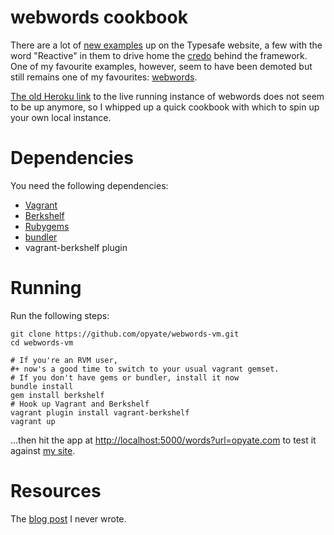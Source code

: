 # webwords cookbook

There are a lot of [new examples](http://typesafe.com/activator/templates) up on the Typesafe website, a few with the word "Reactive" in them to drive home the [credo](http://www.reactivemanifesto.org/) behind the framework. One of my favourite examples, however, seem to have been demoted but still remains one of my favourites: [webwords](https://github.com/typesafehub/webwords).

[The old Heroku link](http://webwords.herokuapp.com/) to the live running instance of webwords does not seem to be up anymore, so I whipped up a quick cookbook with which to spin up your own local instance.

# Dependencies

You need the following dependencies:

* [Vagrant](vagrantup.com)
* [Berkshelf](http://berkshelf.com/)
* [Rubygems](http://rubygems.org/)
* [bundler](http://bundler.io/)
* vagrant-berkshelf plugin

# Running

Run the following steps:

    git clone https://github.com/opyate/webwords-vm.git
    cd webwords-vm

    # If you're an RVM user,
    #+ now's a good time to switch to your usual vagrant gemset.
    # If you don't have gems or bundler, install it now
    bundle install
    gem install berkshelf
    # Hook up Vagrant and Berkshelf
    vagrant plugin install vagrant-berkshelf
    vagrant up

...then hit the app at [http://localhost:5000/words?url=opyate.com](http://localhost:5000/words?url=opyate.com) to test it against [my site](http://opyate.com).

# Resources

The [blog post](http://vialstudios.com/guide-authoring-cookbooks.html) I never wrote.

